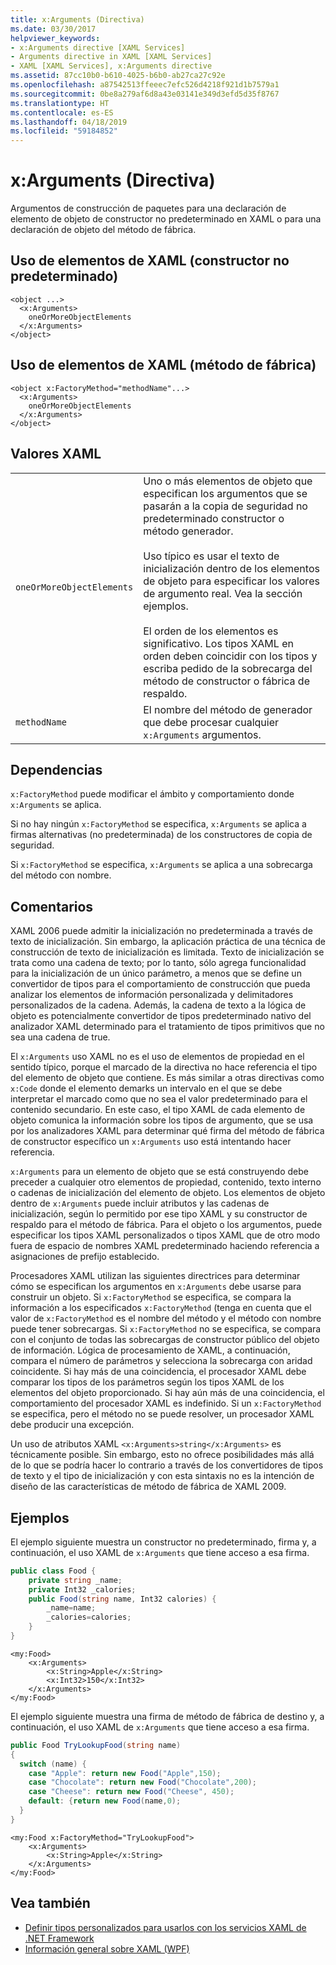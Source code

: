 ```yaml
---
title: x:Arguments (Directiva)
ms.date: 03/30/2017
helpviewer_keywords:
- x:Arguments directive [XAML Services]
- Arguments directive in XAML [XAML Services]
- XAML [XAML Services], x:Arguments directive
ms.assetid: 87cc10b0-b610-4025-b6b0-ab27ca27c92e
ms.openlocfilehash: a87542513ffeeec7efc526d4218f921d1b7579a1
ms.sourcegitcommit: 0be8a279af6d8a43e03141e349d3efd5d35f8767
ms.translationtype: HT
ms.contentlocale: es-ES
ms.lasthandoff: 04/18/2019
ms.locfileid: "59184852"
---
```

# <a name="xarguments-directive"></a>x:Arguments (Directiva)
Argumentos de construcción de paquetes para una declaración de elemento de objeto de constructor no predeterminado en XAML o para una declaración de objeto del método de fábrica.  
  
## <a name="xaml-element-usage-nondefault-constructor"></a>Uso de elementos de XAML (constructor no predeterminado)  
  
```  
<object ...>  
  <x:Arguments>  
    oneOrMoreObjectElements  
  </x:Arguments>  
</object>  
```  
  
## <a name="xaml-element-usage-factory-method"></a>Uso de elementos de XAML (método de fábrica)  
  
```  
<object x:FactoryMethod="methodName"...>  
  <x:Arguments>  
    oneOrMoreObjectElements  
  </x:Arguments>  
</object>  
```  
  
## <a name="xaml-values"></a>Valores XAML  
  
|||  
|-|-|  
|`oneOrMoreObjectElements`|Uno o más elementos de objeto que especifican los argumentos que se pasarán a la copia de seguridad no predeterminado constructor o método generador.<br /><br /> Uso típico es usar el texto de inicialización dentro de los elementos de objeto para especificar los valores de argumento real. Vea la sección ejemplos.<br /><br /> El orden de los elementos es significativo. Los tipos XAML en orden deben coincidir con los tipos y escriba pedido de la sobrecarga del método de constructor o fábrica de respaldo.|  
|`methodName`|El nombre del método de generador que debe procesar cualquier `x:Arguments` argumentos.|  
  
## <a name="dependencies"></a>Dependencias  
 `x:FactoryMethod` puede modificar el ámbito y comportamiento donde `x:Arguments` se aplica.  
  
 Si no hay ningún `x:FactoryMethod` se especifica, `x:Arguments` se aplica a firmas alternativas (no predeterminada) de los constructores de copia de seguridad.  
  
 Si `x:FactoryMethod` se especifica, `x:Arguments` se aplica a una sobrecarga del método con nombre.  
  
## <a name="remarks"></a>Comentarios  
 XAML 2006 puede admitir la inicialización no predeterminada a través de texto de inicialización. Sin embargo, la aplicación práctica de una técnica de construcción de texto de inicialización es limitada. Texto de inicialización se trata como una cadena de texto; por lo tanto, sólo agrega funcionalidad para la inicialización de un único parámetro, a menos que se define un convertidor de tipos para el comportamiento de construcción que pueda analizar los elementos de información personalizada y delimitadores personalizados de la cadena. Además, la cadena de texto a la lógica de objeto es potencialmente convertidor de tipos predeterminado nativo del analizador XAML determinado para el tratamiento de tipos primitivos que no sea una cadena de true.  
  
 El `x:Arguments` uso XAML no es el uso de elementos de propiedad en el sentido típico, porque el marcado de la directiva no hace referencia el tipo del elemento de objeto que contiene. Es más similar a otras directivas como `x:Code` donde el elemento demarks un intervalo en el que se debe interpretar el marcado como que no sea el valor predeterminado para el contenido secundario. En este caso, el tipo XAML de cada elemento de objeto comunica la información sobre los tipos de argumento, que se usa por los analizadores XAML para determinar qué firma del método de fábrica de constructor específico un `x:Arguments` uso está intentando hacer referencia.  
  
 `x:Arguments` para un elemento de objeto que se está construyendo debe preceder a cualquier otro elementos de propiedad, contenido, texto interno o cadenas de inicialización del elemento de objeto. Los elementos de objeto dentro de `x:Arguments` puede incluir atributos y las cadenas de inicialización, según lo permitido por ese tipo XAML y su constructor de respaldo para el método de fábrica. Para el objeto o los argumentos, puede especificar los tipos XAML personalizados o tipos XAML que de otro modo fuera de espacio de nombres XAML predeterminado haciendo referencia a asignaciones de prefijo establecido.  
  
 Procesadores XAML utilizan las siguientes directrices para determinar cómo se especifican los argumentos en `x:Arguments` debe usarse para construir un objeto. Si `x:FactoryMethod` se especifica, se compara la información a los especificados `x:FactoryMethod` (tenga en cuenta que el valor de `x:FactoryMethod` es el nombre del método y el método con nombre puede tener sobrecargas. Si `x:FactoryMethod` no se especifica, se compara con el conjunto de todas las sobrecargas de constructor público del objeto de información. Lógica de procesamiento de XAML, a continuación, compara el número de parámetros y selecciona la sobrecarga con aridad coincidente. Si hay más de una coincidencia, el procesador XAML debe comparar los tipos de los parámetros según los tipos XAML de los elementos del objeto proporcionado. Si hay aún más de una coincidencia, el comportamiento del procesador XAML es indefinido. Si un `x:FactoryMethod` se especifica, pero el método no se puede resolver, un procesador XAML debe producir una excepción.  
  
 Un uso de atributos XAML `<x:Arguments>string</x:Arguments>` es técnicamente posible. Sin embargo, esto no ofrece posibilidades más allá de lo que se podría hacer lo contrario a través de los convertidores de tipos de texto y el tipo de inicialización y con esta sintaxis no es la intención de diseño de las características de método de fábrica de XAML 2009.  
  
## <a name="examples"></a>Ejemplos  
 El ejemplo siguiente muestra un constructor no predeterminado, firma y, a continuación, el uso XAML de `x:Arguments` que tiene acceso a esa firma.  
  
```csharp  
public class Food {  
    private string _name;  
    private Int32 _calories;  
    public Food(string name, Int32 calories) {  
        _name=name;  
        _calories=calories;  
    }  
}  
```  
  
```xaml  
<my:Food>  
    <x:Arguments>  
        <x:String>Apple</x:String>  
        <x:Int32>150</x:Int32>  
    </x:Arguments>  
</my:Food>  
```  
  
 El ejemplo siguiente muestra una firma de método de fábrica de destino y, a continuación, el uso XAML de `x:Arguments` que tiene acceso a esa firma.  
  
```csharp  
public Food TryLookupFood(string name)  
{  
  switch (name) {  
    case "Apple": return new Food("Apple",150);  
    case "Chocolate": return new Food("Chocolate",200);  
    case "Cheese": return new Food("Cheese", 450);  
    default: {return new Food(name,0);  
  }  
}  
```  
  
```xaml  
<my:Food x:FactoryMethod="TryLookupFood">  
    <x:Arguments>  
        <x:String>Apple</x:String>  
    </x:Arguments>  
</my:Food>  
```  
  
## <a name="see-also"></a>Vea también

- [Definir tipos personalizados para usarlos con los servicios XAML de .NET Framework](defining-custom-types-for-use-with-net-framework-xaml-services.md)
- [Información general sobre XAML (WPF)](../wpf/advanced/xaml-overview-wpf.md)
